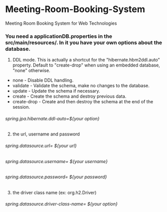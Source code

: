 # Meeting-Room-Booking-System
Meeting Room Booking System for Web Technologies

### You need a applicationDB.properties in the src/main/resources/. In it you have your own options about the database.

1. DDL mode. This is actually a shortcut for the "hibernate.hbm2ddl.auto" property. Default to "create-drop" when using an embedded database, "none" otherwise.  
- none - Disable DDL handling.
- validate - Validate the schema, make no changes to the database.
- update - Update the schema if necessary.
- create - Create the schema and destroy previous data.
- create-drop - Create and then destroy the schema at the end of the session.
###### spring.jpa.hibernate.ddl-auto=${your option}

2. the url, username and password
###### spring.datasource.url= ${your url}
###### spring.datasource.username= ${your username}
###### spring.datasource.password= ${your password}

3. the driver class name (ex: org.h2.Driver)
###### spring.datasource.driver-class-name= ${your option}
